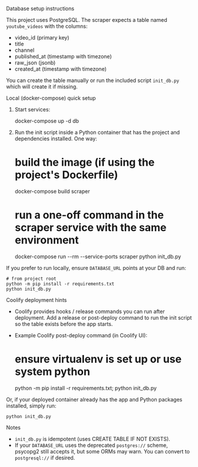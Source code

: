 Database setup instructions

This project uses PostgreSQL. The scraper expects a table named `youtube_videos` with the columns:

- video_id (primary key)
- title
- channel
- published_at (timestamp with timezone)
- raw_json (jsonb)
- created_at (timestamp with timezone)

You can create the table manually or run the included script `init_db.py` which will create it if missing.

Local (docker-compose) quick setup

1. Start services:

    docker-compose up -d db

2. Run the init script inside a Python container that has the project and dependencies installed. One way:

    # build the image (if using the project's Dockerfile)
    docker-compose build scraper

    # run a one-off command in the scraper service with the same environment
    docker-compose run --rm --service-ports scraper python init_db.py

If you prefer to run locally, ensure `DATABASE_URL` points at your DB and run:

    # from project root
    python -m pip install -r requirements.txt
    python init_db.py

Coolify deployment hints

- Coolify provides hooks / release commands you can run after deployment. Add a release or post-deploy command to run the init script so the table exists before the app starts.
- Example Coolify post-deploy command (in Coolify UI):

    # ensure virtualenv is set up or use system python
    python -m pip install -r requirements.txt; python init_db.py

Or, if your deployed container already has the app and Python packages installed, simply run:

    python init_db.py

Notes

- `init_db.py` is idempotent (uses CREATE TABLE IF NOT EXISTS).
- If your `DATABASE_URL` uses the deprecated `postgres://` scheme, psycopg2 still accepts it, but some ORMs may warn. You can convert to `postgresql://` if desired.
